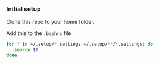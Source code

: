 ### Initial setup

Clone this repo to your home folder.

Add this to the `.bashrc` file

```bash
for f in ~/.setup/*.settings ~/.setup/**/*.settings; do
   source $f
done
```
